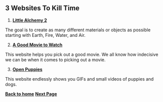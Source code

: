 ## 3 Websites To Kill Time

  1. __[Little Alchemy 2](https://littlealchemy2.com/)__
  
  The goal is to create as many different materials or objects as possible starting with Earth,       Fire, Water, and Air.
  
  2. __[A Good Movie to Watch](https://agoodmovietowatch.com/)__
  
  This website helps you pick out a good movie. We all know how indecisive we can be when it comes 
  to picking out a movie.
  
  3. __[Open Puppies](https://openpuppies.com/#eyxH0Wc)__
  
  This website endlessly shows you GIFs and small videos of puppies and dogs. 
 
__[Back to home](https://github.com/noahmcallister04/Home-Page)__
__[Next Page]()__
